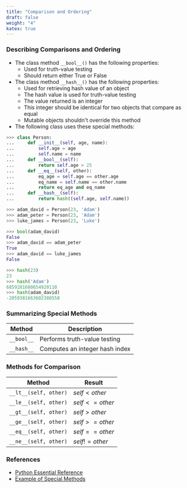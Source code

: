 ```yaml
---
title: "Comparison and Ordering"
draft: false
weight: "4"
katex: true
---
```


### Describing Comparisons and Ordering
- The class method `__bool__()` has the following properties:
	- Used for truth-value testing
	- Should return either True or False
- The class method `__hash__()` has the following properties:
	- Used for retrieving hash value of an object
	- The hash value is used for truth-value testing
	- The value returned is an integer
	- This integer should be identical for two objects that compare as equal
	- Mutable objects shouldn't override this method
- The following class uses these special methods:

```python
>>> class Person:
...     def __init__(self, age, name):
...         self.age = age
...         self.name = name
...     def __bool__(self):
...         return self.age > 25
...     def __eq__(self, other):
...         eq_age = self.age == other.age
...         eq_name = self.name == other.name
...         return eq_age and eq_name
...     def __hash__(self):
...         return hash((self.age, self.name))

>>> adam_david = Person(23, 'Adam')
>>> adam_peter = Person(23, 'Adam')
>>> luke_james = Person(23, 'Luke')

>>> bool(adam_david)
False
>>> adam_david == adam_peter
True
>>> adam_david == luke_james
False

>>> hash(23)
23
>>> hash('Adam')
6859281680654920110
>>> hash(adam_david)
-2059381663602380558
```

### Summarizing Special Methods

| Method     | Description                    |
| ---------- | ------------------------------ |
| `__bool__` | Performs truth-value testing   |
| `__hash__` | Computes an integer hash index |

### Methods for Comparison

| Method                | Result          |
| --------------------- | --------------- |
| `__lt__(self, other)` | $self < other$  |
| `__le__(self, other)` | $self <= other$ |
| `__gt__(self, other)` | $self > other$  |
| `__ge__(self, other)` | $self >= other$ |
| `__eq__(self, other)` | $self == other$ |
| `__ne__(self, other)` | $self != other$ |

### References
- [Python Essential Reference](http://index-of.co.uk/Python/Python%20Essential%20Reference,%20Fourth%20Edition.pdf)
- [Example of Special Methods](https://www.programiz.com/python-programming/methods/built-in/hash)
